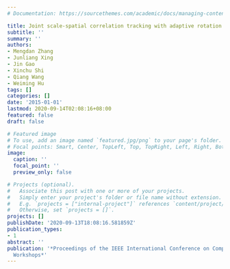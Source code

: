 ```yaml
---
# Documentation: https://sourcethemes.com/academic/docs/managing-content/

title: Joint scale-spatial correlation tracking with adaptive rotation estimation
subtitle: ''
summary: ''
authors:
- Mengdan Zhang
- Junliang Xing
- Jin Gao
- Xinchu Shi
- Qiang Wang
- Weiming Hu
tags: []
categories: []
date: '2015-01-01'
lastmod: 2020-09-14T02:08:16+08:00
featured: false
draft: false

# Featured image
# To use, add an image named `featured.jpg/png` to your page's folder.
# Focal points: Smart, Center, TopLeft, Top, TopRight, Left, Right, BottomLeft, Bottom, BottomRight.
image:
  caption: ''
  focal_point: ''
  preview_only: false

# Projects (optional).
#   Associate this post with one or more of your projects.
#   Simply enter your project's folder or file name without extension.
#   E.g. `projects = ["internal-project"]` references `content/project/deep-learning/index.md`.
#   Otherwise, set `projects = []`.
projects: []
publishDate: '2020-09-13T18:08:16.581859Z'
publication_types:
- 1
abstract: ''
publication: '*Proceedings of the IEEE International Conference on Computer Vision
  Workshops*'
---
```

